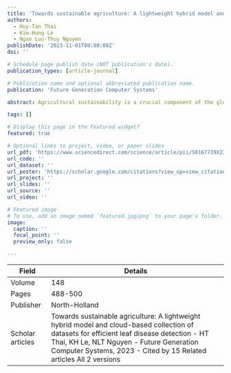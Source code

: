 ```yaml
---
title: 'Towards sustainable agriculture: A lightweight hybrid model and cloud-based collection of datasets for efficient leaf disease detection'
authors:
  - Huy-Tan Thai
  - Kim-Hung Le
  - Ngan Luu-Thuy Nguyen
publishDate: '2023-11-01T00:00:00Z'
doi: ''

# Schedule page publish date (NOT publication's date).
publication_types: [article-journal]

# Publication name and optional abbreviated publication name.
publication: 'Future Generation Computer Systems'

abstract: Agricultural sustainability is a crucial component of the global economy and faces several challenges, including plant diseases. However, the application of deep learning models in unmanned aerial vehicles (UAVs) to detect plant diseases is hindered by their computational complexity and the lack of public datasets and information in this field. In this paper, we have two objectives. Firstly, we present a cloud-based collection by compiling and analyzing 38 available public datasets, which simplifies the work of researchers by reducing the time spent searching for suitable datasets. Secondly, we propose a lightweight model named Tiny-LeViT based on the transformer architecture for efficient leaf disease classification in edge network contexts. Our experiments on five popular datasets show that the proposed model outperforms its competitors, achieving at least 9% higher frame rate while retaining comparable F1 …

tags: []

# Display this page in the Featured widget?
featured: true

# Optional links to project, video, or paper slides
url_pdf: 'https://www.sciencedirect.com/science/article/pii/S0167739X23002388'
url_code: ''
url_dataset: ''
url_poster: 'https://scholar.google.com/citations?view_op=view_citation&hl=en&user=6bDvWw0AAAAJ&pagesize=100&citation_for_view=6bDvWw0AAAAJ:_Qo2XoVZTnwC'
url_project: ''
url_slides: ''
url_source: ''
url_video: ''

# Featured image
# To use, add an image named `featured.jpg/png` to your page's folder.
image:
  caption: ''
  focal_point: ''
  preview_only: false

---
```


|Field|Details|
|-----|-------|
|Volume|148|
|Pages|488-500|
|Publisher|North-Holland|
|Scholar articles|Towards sustainable agriculture: A lightweight hybrid model and cloud-based collection of datasets for efficient leaf disease detection - HT Thai, KH Le, NLT Nguyen - Future Generation Computer Systems, 2023 - Cited by 15 Related articles All 2 versions|

